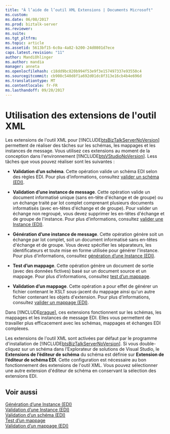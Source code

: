```yaml
---
title: "À l’aide de l’outil XML Extensions | Documents Microsoft"
ms.custom: 
ms.date: 06/08/2017
ms.prod: biztalk-server
ms.reviewer: 
ms.suite: 
ms.tgt_pltfrm: 
ms.topic: article
ms.assetid: 5613bf15-6c0a-4a82-b200-24d0801d7ece
caps.latest.revision: "11"
author: MandiOhlinger
ms.author: mandia
manager: anneta
ms.openlocfilehash: c18dd9bc820b994f53e9f3e157497337e93550c4
ms.sourcegitcommit: cb908c540d8f1a692d01dc8f313e16cb4b4e696d
ms.translationtype: MT
ms.contentlocale: fr-FR
ms.lasthandoff: 09/20/2017
---
```

# <a name="using-the-xml-tool-extensions"></a>Utilisation des extensions de l'outil XML
Les extensions de l'outil XML pour [!INCLUDE[btsBizTalkServerNoVersion](../includes/btsbiztalkservernoversion-md.md)] permettent de réaliser des tâches sur les schémas, les mappages et les instances de message. Vous utilisez ces extensions au moment de la conception dans l'environnement [!INCLUDE[btsVStudioNoVersion](../includes/btsvstudionoversion-md.md)]. Less tâches que vous pouvez réaliser sont les suivantes :  
  
-   **Validation d’un schéma**. Cette opération valide un schéma EDI selon des règles EDI. Pour plus d’informations, consultez [valider un schéma (EDI)](../core/validating-a-schema-edi.md).  
  
-   **Validation d’une instance de message**. Cette opération valide un document informatisé unique (sans en-tête d'échange et de groupe) ou un échange traité par lot complet comprenant plusieurs documents informatisés (avec en-têtes d'échange et de groupe). Pour valider un échange non regroupé, vous devez supprimer les en-têtes d'échange et de groupe de l'instance. Pour plus d’informations, consultez [valider une Instance (EDI)](../core/validating-an-instance-edi.md).  
  
-   **Génération d’une instance de message**. Cette opération génère soit un échange par lot complet, soit un document informatisé sans en-têtes d'échange et de groupe. Vous devez spécifier les séparateurs, les identificateurs et toute mise en forme utilisée pour générer l'instance. Pour plus d’informations, consultez [génération d’une Instance (EDI)](../core/generating-an-instance-edi.md).  
  
-   **Test d’un mappage**. Cette opération génère un document de sortie (avec des données fictives) basé sur un document source et un mappage. Pour plus d’informations, consultez [test d’un mappage](../core/testing-a-map.md).  
  
-   **Validation d’un mappage**. Cette opération a pour effet de générer un fichier contenant le XSLT sous-jacent du mappage ainsi qu'un autre fichier contenant les objets d'extension. Pour plus d’informations, consultez [valider un mappage (EDI)](../core/validating-a-map-edi.md).  
  
 Dans [!INCLUDE[prague](../includes/prague-md.md)], ces extensions fonctionnent sur les schémas, les mappages et les instances de message EDI. Elles vous permettent de travailler plus efficacement avec les schémas, mappages et échanges EDI complexes.  
  
 Les extensions de l'outil XML sont activées par défaut par le programme d'installation de [!INCLUDE[btsBizTalkServerNoVersion](../includes/btsbiztalkservernoversion-md.md)]. Si vous double-cliquez sur un schéma dans l’Explorateur de solutions de Visual Studio, le **Extensions de l’éditeur de schéma** du schéma est définie sur **Extension de l’éditeur de schéma EDI**. Cette configuration est nécessaire au bon fonctionnement des extensions de l'outil XML. Vous pouvez sélectionner une autre extension d'éditeur de schéma en conservant la sélection des extensions EDI.  
  
## <a name="see-also"></a>Voir aussi  
 [Génération d’une Instance (EDI)](../core/generating-an-instance-edi.md)   
 [Validation d’une Instance (EDI)](../core/validating-an-instance-edi.md)   
 [Validation d’un schéma (EDI)](../core/validating-a-schema-edi.md)   
 [Test d’un mappage](../core/testing-a-map.md)   
 [Validation d’un mappage (EDI)](../core/validating-a-map-edi.md)